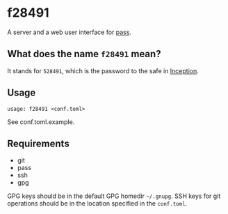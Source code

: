 # f28491

A server and a web user interface for [pass][1].

## What does the name `f28491` mean?

It stands for `528491`, which is the password to the safe in [Inception][2].

## Usage

```
usage: f28491 <conf.toml>
```

See conf.toml.example.

## Requirements

- git
- pass
- ssh
- gpg

GPG keys should be in the default GPG homedir `~/.gnupg`. SSH keys for git
operations should be in the location specified in the `conf.toml`.

[1]: http://passworstore.org
[2]: https://inception.fandom.com/wiki/528491_(number)
